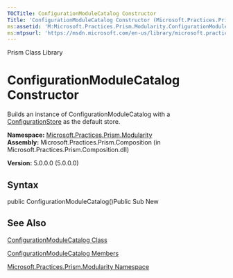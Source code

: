 ```yaml
---
TOCTitle: ConfigurationModuleCatalog Constructor
Title: 'ConfigurationModuleCatalog Constructor (Microsoft.Practices.Prism.Modularity)'
ms:assetid: 'M:Microsoft.Practices.Prism.Modularity.ConfigurationModuleCatalog.\#ctor'
ms:mtpsurl: 'https://msdn.microsoft.com/en-us/library/microsoft.practices.prism.modularity.configurationmodulecatalog.configurationmodulecatalog(v=pandp.50)'
---
```


Prism Class Library

ConfigurationModuleCatalog Constructor
======================================

Builds an instance of ConfigurationModuleCatalog with a [ConfigurationStore](https://msdn.microsoft.com/library/microsoft.practices.prism.modularity.configurationstore) as the default store.

**Namespace:** [Microsoft.Practices.Prism.Modularity](https://msdn.microsoft.com/library/microsoft.practices.prism.modularity)
**Assembly:** Microsoft.Practices.Prism.Composition (in Microsoft.Practices.Prism.Composition.dll)

**Version:** 5.0.0.0 (5.0.0.0)

## Syntax


public ConfigurationModuleCatalog()Public Sub New

See Also
--------


[ConfigurationModuleCatalog Class](https://msdn.microsoft.com/library/microsoft.practices.prism.modularity.configurationmodulecatalog)

[ConfigurationModuleCatalog Members](https://msdn.microsoft.com/allmembers.t:microsoft.practices.prism.modularity.configurationmodulecatalog)

[Microsoft.Practices.Prism.Modularity Namespace](https://msdn.microsoft.com/library/microsoft.practices.prism.modularity)
